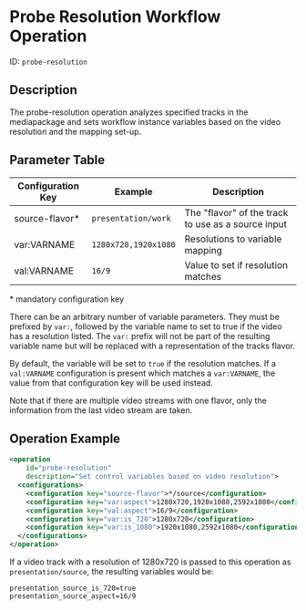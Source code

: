 Probe Resolution Workflow Operation
===================================

ID: `probe-resolution`

Description
-----------

The probe-resolution operation analyzes specified tracks in the mediapackage and sets workflow instance
variables based on the video resolution and the mapping set-up.


Parameter Table
---------------

|Configuration Key|Example             |Description                                       |
|-----------------|--------------------|--------------------------------------------------|
|source-flavor\*  |`presentation/work` |The "flavor" of the track to use as a source input|
|var:VARNAME      |`1280x720,1920x1080`|Resolutions to variable mapping                   |
|val:VARNAME      |`16/9`              |Value to set if resolution matches                |

\* mandatory configuration key

There can be an arbitrary number of variable parameters. They must be prefixed by `var:`, followed by the variable name
to set to true if the video has a resolution listed. The `var:` prefix will not be part of the resulting variable name
but will be replaced with a representation of the tracks flavor.

By default, the variable will be set to `true` if the resolution matches. If a `val:VARNAME` configuration is present
which matches a `var:VARNAME`, the value from that configuration key will be used instead.

Note that if there are multiple video streams with one flavor, only the information from the last video stream are
taken.


Operation Example
-----------------

```xml
<operation
    id="probe-resolution"
    description="Set control variables based on video resolution">
  <configurations>
    <configuration key="source-flavor">*/source</configuration>
    <configuration key="var:aspect">1280x720,1920x1080,2592x1080</configuration>
    <configuration key="val:aspect">16/9</configuration>
    <configuration key="var:is_720">1280x720</configuration>
    <configuration key="var:is_1080">1920x1080,2592x1080</configuration>
  </configurations>
</operation>
```

If a video track with a resolution of 1280x720 is passed to this operation as `presentation/source`, the resulting
variables would be:

```properties
presentation_source_is_720=true
presentation_source_aspect=16/9
```
